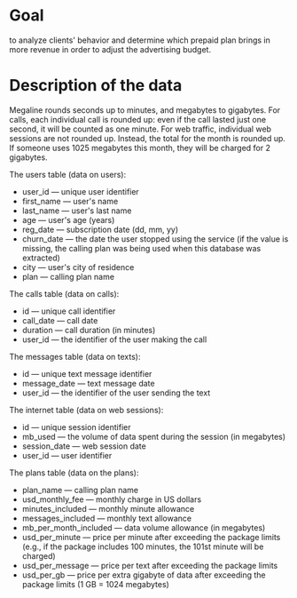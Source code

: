 # Goal
to analyze clients' behavior and determine which prepaid plan brings in more revenue in order to adjust the advertising budget.

# Description of the data

Megaline rounds seconds up to minutes, and megabytes to gigabytes. For calls, each individual call is rounded up: even if the call lasted just one second, it will be counted as one minute. For web traffic, individual web sessions are not rounded up. Instead, the total for the month is rounded up. If someone uses 1025 megabytes this month, they will be charged for 2 gigabytes.

The users table (data on users):
- user_id — unique user identifier
- first_name — user's name
- last_name — user's last name
- age — user's age (years)
- reg_date — subscription date (dd, mm, yy)
- churn_date — the date the user stopped using the service (if the value is missing, the calling plan was being used when this database was extracted)
- city — user's city of residence
- plan — calling plan name
  
The calls table (data on calls):
- id — unique call identifier
- call_date — call date
- duration — call duration (in minutes)
- user_id — the identifier of the user making the call

The messages table (data on texts):
- id — unique text message identifier
- message_date — text message date
- user_id — the identifier of the user sending the text

The internet table (data on web sessions):
- id — unique session identifier
- mb_used — the volume of data spent during the session (in megabytes)
- session_date — web session date
- user_id — user identifier

The plans table (data on the plans):
- plan_name — calling plan name
- usd_monthly_fee — monthly charge in US dollars
- minutes_included — monthly minute allowance
- messages_included — monthly text allowance
- mb_per_month_included — data volume allowance (in megabytes)
- usd_per_minute — price per minute after exceeding the package limits (e.g., if the package includes 100 minutes, the 101st minute will be charged)
- usd_per_message — price per text after exceeding the package limits
- usd_per_gb — price per extra gigabyte of data after exceeding the package limits (1 GB = 1024 megabytes)
